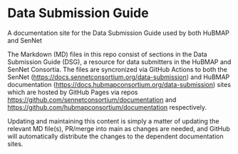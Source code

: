 # Data Submission Guide
A documentation site for the Data Submission Guide used by both HuBMAP and SenNet

The Markdown (MD) files in this repo consist of sections in the Data Submission Guide (DSG), a resource for data submitters in the HuBMAP and SenNet Consortia.
The files are syncronized via GitHub Actions to both the SenNet (https://docs.sennetconsortium.org/data-submission) and HuBMAP documentation (https://docs.hubmapconsortium.org/data-submission) sites which are hosted by GitHub Pages via repos https://github.com/sennetconsortium/documentation and https://github.com/hubmapconsortium/documentation respectively. 

Updating and maintaining this content is simply a matter of updating the relevant MD file(s), PR/merge into main as changes are needed, and GitHub will automatically distribute the changes to the dependent documentation sites.
